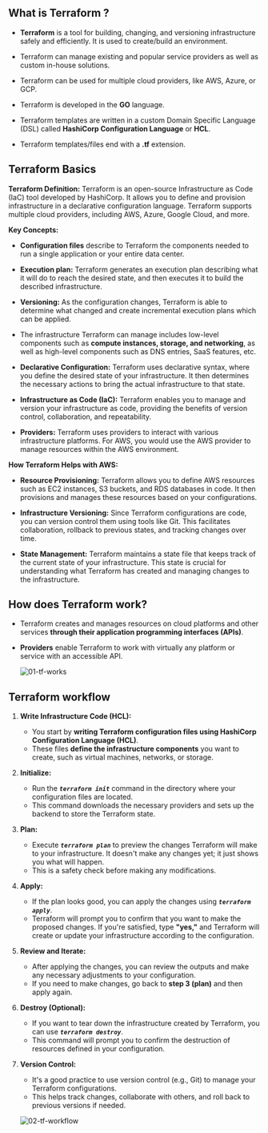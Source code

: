 ## What is Terraform ?

- **Terraform** is a tool for building, changing, and versioning infrastructure safely and efficiently. It is used to create/build an environment.

- Terraform can manage existing and popular service providers as well as custom in-house solutions.

- Terraform can be used for multiple cloud providers, like AWS, Azure, or GCP.

- Terraform is developed in the **GO** language.

- Terraform templates are written in a custom Domain Specific Language (DSL) called **HashiCorp Configuration Language** or **HCL**.

- Terraform templates/files end with a **.tf** extension.


## Terraform Basics

**Terraform Definition:**
Terraform is an open-source Infrastructure as Code (IaC) tool developed by HashiCorp. It allows you to define and provision infrastructure in a declarative configuration language. Terraform supports multiple cloud providers, including AWS, Azure, Google Cloud, and more.

**Key Concepts:**

- **Configuration files** describe to Terraform the components needed to run a single application or your entire data center.

- **Execution plan:** Terraform generates an execution plan describing what it will do to reach the desired state, and then executes it to build the described infrastructure.

- **Versioning:** As the configuration changes, Terraform is able to determine what changed and create incremental execution plans which can be applied.

- The infrastructure Terraform can manage includes low-level components such as **compute instances, storage, and networking**, as well as high-level components such as DNS entries, SaaS features, etc.


- **Declarative Configuration:** Terraform uses declarative syntax, where you define the desired state of your infrastructure. It then determines the necessary actions to bring the actual infrastructure to that state.

- **Infrastructure as Code (IaC):** Terraform enables you to manage and version your infrastructure as code, providing the benefits of version control, collaboration, and repeatability.

- **Providers:** Terraform uses providers to interact with various infrastructure platforms. For AWS, you would use the AWS provider to manage resources within the AWS environment.

**How Terraform Helps with AWS:**
- **Resource Provisioning:** Terraform allows you to define AWS resources such as EC2 instances, S3 buckets, and RDS databases in code. It then provisions and manages these resources based on your configurations.

- **Infrastructure Versioning:** Since Terraform configurations are code, you can version control them using tools like Git. This facilitates collaboration, rollback to previous states, and tracking changes over time.

- **State Management:** Terraform maintains a state file that keeps track of the current state of your infrastructure. This state is crucial for understanding what Terraform has created and managing changes to the infrastructure.


## How does Terraform work?

- Terraform creates and manages resources on cloud platforms and other services **through their application programming interfaces (APIs)**. 
- **Providers** enable Terraform to work with virtually any platform or service with an accessible API.

    ![01-tf-works](./imgs/01-tf-works.avif)

## Terraform workflow

1. **Write Infrastructure Code (HCL):**

    - You start by **writing Terraform configuration files using HashiCorp Configuration Language (HCL)**. 
    - These files **define the infrastructure components** you want to create, such as virtual machines, networks, or storage.

2. **Initialize:**

    - Run the ***`terraform init`*** command in the directory where your configuration files are located. 
    - This command downloads the necessary providers and sets up the backend to store the Terraform state.

3. **Plan:**

    - Execute ***`terraform plan`*** to preview the changes Terraform will make to your infrastructure. It doesn't make any changes yet; it just shows you what will happen. 
    - This is a safety check before making any modifications.

4. **Apply:**

    - If the plan looks good, you can apply the changes using ***`terraform apply`***. 
    - Terraform will prompt you to confirm that you want to make the proposed changes. If you're satisfied, type **"yes,"** and Terraform will create or update your infrastructure according to the configuration.

5. **Review and Iterate:**

    - After applying the changes, you can review the outputs and make any necessary adjustments to your configuration. 
    - If you need to make changes, go back to **step 3 (plan)** and then apply again.

6. **Destroy (Optional):**

    - If you want to tear down the infrastructure created by Terraform, you can use ***`terraform destroy`***. 
    - This command will prompt you to confirm the destruction of resources defined in your configuration.

7. **Version Control:**

    - It's a good practice to use version control (e.g., Git) to manage your Terraform configurations. 
    - This helps track changes, collaborate with others, and roll back to previous versions if needed.

    ![02-tf-workflow](./imgs/02-tf-workflow.avif)


<!-- 
## Terraform Installation
### Windows
Simplest way to install and configure terraform on windows is via [chocolatey](https://chocolatey.org/)

1. Download and Install Chocolatey Software as highlighted here [https://chocolatey.org/install](https://chocolatey.org/install)
2. Install terraform via chocolatey using below command or refer [https://community.chocolatey.org/packages/terraform](https://community.chocolatey.org/packages/terraform)  

    ```
    choco install terraform -y
    ```
    ![Terraform Installation](./imgs/01_choco_install_terraform.png)
### Linux

* [Terraform Installation on Linux](https://learn.hashicorp.com/tutorials/terraform/install-cli)

### Mac
* [Terraform Installation on Mac](https://learn.hashicorp.com/tutorials/terraform/install-cli)
 -->

